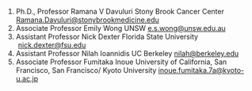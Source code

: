 
1. Ph.D., Professor Ramana V Davuluri Stony Brook Cancer Center Ramana.Davuluri@stonybrookmedicine.edu
2. Associate Professor Emily Wong UNSW e.s.wong@unsw.edu.au
3. Assistant Professor Nick Dexter Florida State University  nick.dexter@fsu.edu
4. Assistant Professor Nilah Ioannidis UC Berkeley [nilah@berkeley.edu](mailto:nilah@berkeley.edu)
5. Associate Professor Fumitaka Inoue University of California, San Francisco, San Francisco/ Kyoto University inoue.fumitaka.7a@kyoto-u.ac.jp
